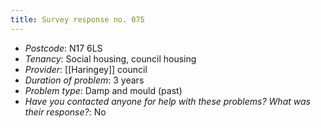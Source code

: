 ```yaml
---
title: Survey response no. 075
---
```


- *Postcode*: N17 6LS  
- *Tenancy*: Social housing, council housing  
- *Provider*: [[Haringey]] council
- *Duration of problem*: 3 years  
- *Problem type*: Damp and mould (past)  
- *Have you contacted anyone for help with these problems? What was their response?*: No
